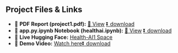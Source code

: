## Project Files & Links

- 📄 **PDF Report (project1.pdf):** [👀 View](project1.pdf)    [⏬ download](https://github.com/23ucs580-spec/HEALTHI-AI-222003/releases/download/v2.0.0/project1.pdf)
- 📓 **app.py.ipynb Notebook (healthai.ipynb):** [👀 View](healthai.ipynb)       [⏬ download](https://github.com/23ucs580-spec/HEALTHI-AI-222003/releases/download/v1.1.0/healthai.1.ipynb)
- 🤖 **Live Hugging Face:** [Health-AI1 Space](https://huggingface.co/spaces/RAJASEKAR1/health-ai1)
- 🎥 **Demo Video:** [Watch here](https://drive.google.com/file/d/1K6F8InFEAyqQZc5jYKr1-UjYD2ik_dMQ/view?usp=sharing)[⏬ download](https://github.com/23ucs580-spec/HEALTHI-AI-222003/releases/download/v1.0.0/demo.vedio.1.1.mp4)


